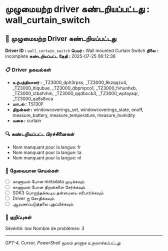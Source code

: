 # முழுமையற்ற driver கண்டறியப்பட்டது : wall_curtain_switch

## 🚨 முழுமையற்ற Driver கண்டறியப்பட்டது

**Driver ID :** `wall_curtain_switch`
**பெயர் :** Wall mounted Curtain Switch
**நிலை :** incomplete
**கண்டறியப்பட்ட தேதி :** 2025-07-25 06:12:36

### 📋 Driver தகவல்கள்
- **உற்பத்தியாளர் :** _TZ3000_dph3rpss, _TZ3000_8kzqqzu4, _TZ3000_ltiqubue, _TZ3000_dbpmpco1, _TZ3000_fvhunhxb, _TZ3000_ctbafvhm, _TZ3000_qqdbccb3, _TZ3000_wptayaqr, _TZ3000_qa8s8vca
- **மாடல் :** TS130F
- **திறன்கள் :** windowcoverings_set, windowcoverings_state, onoff, measure_battery, measure_temperature, measure_humidity
- **வகை :** curtain

### 🔍 கண்டறியப்பட்ட பிரச்சினைகள்
- Nom manquant pour la langue: fr
- Nom manquant pour la langue: ta
- Nom manquant pour la langue: nl

### 🎯 தேவையான செயல்கள்
- [ ] காணாமல் போன metadata முடிக்கவும்
- [ ] காணாமல் போன திறன்களை சேர்க்கவும்
- [ ] SDK3 பொருந்தக்கூடிய தன்மையை சரிபார்க்கவும்
- [ ] Driver ஐ சோதிக்கவும்
- [ ] ஆவணப்படுத்தலை புதுப்பிக்கவும்

### 📝 குறிப்புகள்
Sévérité: low
Nombre de problèmes: 3

---
*GPT-4, Cursor, PowerShell மூலம் தானாக உருவாக்கப்பட்டது*

